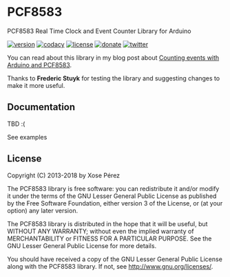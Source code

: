 # PCF8583

PCF8583 Real Time Clock and Event Counter Library for Arduino

[![version](https://img.shields.io/badge/version-1.0.0-brightgreen.svg)](CHANGELOG.md)
[![codacy](https://img.shields.io/codacy/grade/c80622b0dd73458ab1de6aed6d01eae2/master.svg)](https://www.codacy.com/app/xoseperez/pcf8583/dashboard)
[![license](https://img.shields.io/badge/license-LGPL--3.0-orange.svg)](LICENSE)
[![donate](https://img.shields.io/badge/donate-PayPal-blue.svg)](https://www.paypal.com/cgi-bin/webscr?cmd=_donations&business=xose%2eperez%40gmail%2ecom&lc=US&no_note=0&currency_code=EUR&bn=PP%2dDonationsBF%3abtn_donate_LG%2egif%3aNonHostedGuest)
[![twitter](https://img.shields.io/twitter/follow/xoseperez.svg?style=social)](https://twitter.com/intent/follow?screen_name=xoseperez)

You can read about this library in my blog post about [Counting events with Arduino and PCF8583](http://tinkerman.eldiariblau.net/counting-events-with-arduino-and-pcf8583).

Thanks to **Frederic Stuyk** for testing the library and suggesting changes to make it more useful.

## Documentation

TBD :(

See examples

## License

Copyright (C) 2013-2018 by Xose Pérez <xose dot perez at gmail dot com>

The PCF8583 library is free software: you can redistribute it and/or modify
it under the terms of the GNU Lesser General Public License as published by
the Free Software Foundation, either version 3 of the License, or
(at your option) any later version.

The PCF8583 library is distributed in the hope that it will be useful,
but WITHOUT ANY WARRANTY; without even the implied warranty of
MERCHANTABILITY or FITNESS FOR A PARTICULAR PURPOSE.  See the
GNU Lesser General Public License for more details.

You should have received a copy of the GNU Lesser General Public License
along with the PCF8583 library.  If not, see <http://www.gnu.org/licenses/>.
